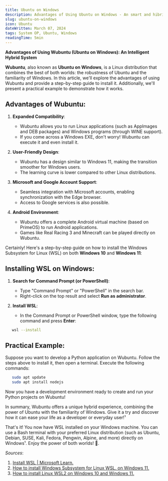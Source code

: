 ```yaml
---
title: Ubuntu on Windows
description: Advantages of Using Ubuntu on Windows - An smart and hibrid system
slug: ubuntu-on-windows
icon: Ubuntu
dateWritten: March 07, 2024
tags: System OP, Ubuntu, Windows
readingTime: 5min
---
```


**Advantages of Using Wubuntu (Ubuntu on Windows): An Intelligent Hybrid System**

**Wubuntu**, also known as **Ubuntu on Windows**, is a Linux distribution that combines the best of both worlds: the robustness of Ubuntu and the familiarity of Windows. In this article, we'll explore the advantages of using Wubuntu and provide a step-by-step guide to install it. Additionally, we'll present a practical example to demonstrate how it works.

## Advantages of Wubuntu:

1. **Expanded Compatibility**:
   - Wubuntu allows you to run Linux applications (such as AppImages and DEB packages) and Windows programs (through WINE support).
   - If you come across a Windows EXE, don't worry! Wubuntu can execute it and even install it.

2. **User-Friendly Design**:
   - Wubuntu has a design similar to Windows 11, making the transition smoother for Windows users.
   - The learning curve is lower compared to other Linux distributions.

3. **Microsoft and Google Account Support**:
   - Seamless integration with Microsoft accounts, enabling synchronization with the Edge browser.
   - Access to Google services is also possible.

4. **Android Environment**:
   - Wubuntu offers a complete Android virtual machine (based on PrimeOS) to run Android applications.
   - Games like Real Racing 3 and Minecraft can be played directly on Wubuntu.

Certainly! Here's a step-by-step guide on how to install the Windows Subsystem for Linux (WSL) on both **Windows 10** and **Windows 11**:

## Installing WSL on Windows:

1. **Search for Command Prompt (or PowerShell)**:
   - Type "Command Prompt" or "PowerShell" in the search bar.
   - Right-click on the top result and select **Run as administrator**.

2. **Install WSL**:
   - In the Command Prompt or PowerShell window, type the following command and press **Enter**:
```bash
   wsl --install
```

## Practical Example:

Suppose you want to develop a Python application on Wubuntu. Follow the steps above to install it, then open a terminal. Execute the following commands:

```bash
   sudo apt update
   sudo apt install nodejs
```

Now you have a development environment ready to create and run your Python projects on Wubuntu!

In summary, Wubuntu offers a unique hybrid experience, combining the power of Ubuntu with the familiarity of Windows. Give it a try and discover how it can ease your life as a developer or everyday user!¹

That's it! You now have WSL installed on your Windows machine. You can use a Bash terminal with your preferred Linux distribution (such as Ubuntu, Debian, SUSE, Kali, Fedora, Pengwin, Alpine, and more) directly on Windows¹. Enjoy the power of both worlds! 🚀.

*Sources*:
1. [Install WSL | Microsoft Learn.](https://learn.microsoft.com/en-us/windows/wsl/install)
2. [How to install Windows Subsystem for Linux WSL. on Windows 11.](https://pureinfotech.com/install-wsl-windows-11/)
3. [How to install Linux WSL2 on Windows 10 and Windows 11.](https://www.windowscentral.com/how-install-wsl2-windows-10)